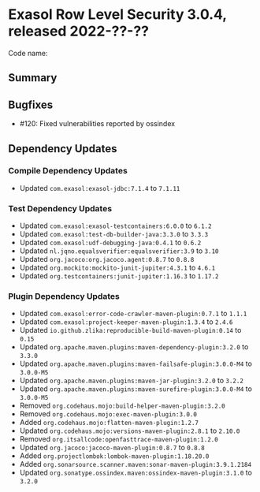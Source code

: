 # Exasol Row Level Security 3.0.4, released 2022-??-??

Code name:

## Summary

## Bugfixes

* #120: Fixed vulnerabilities reported by ossindex

## Dependency Updates

### Compile Dependency Updates

* Updated `com.exasol:exasol-jdbc:7.1.4` to `7.1.11`

### Test Dependency Updates

* Updated `com.exasol:exasol-testcontainers:6.0.0` to `6.1.2`
* Updated `com.exasol:test-db-builder-java:3.3.0` to `3.3.3`
* Updated `com.exasol:udf-debugging-java:0.4.1` to `0.6.2`
* Updated `nl.jqno.equalsverifier:equalsverifier:3.9` to `3.10`
* Updated `org.jacoco:org.jacoco.agent:0.8.7` to `0.8.8`
* Updated `org.mockito:mockito-junit-jupiter:4.3.1` to `4.6.1`
* Updated `org.testcontainers:junit-jupiter:1.16.3` to `1.17.2`

### Plugin Dependency Updates

* Updated `com.exasol:error-code-crawler-maven-plugin:0.7.1` to `1.1.1`
* Updated `com.exasol:project-keeper-maven-plugin:1.3.4` to `2.4.6`
* Updated `io.github.zlika:reproducible-build-maven-plugin:0.14` to `0.15`
* Updated `org.apache.maven.plugins:maven-dependency-plugin:3.2.0` to `3.3.0`
* Updated `org.apache.maven.plugins:maven-failsafe-plugin:3.0.0-M4` to `3.0.0-M5`
* Updated `org.apache.maven.plugins:maven-jar-plugin:3.2.0` to `3.2.2`
* Updated `org.apache.maven.plugins:maven-surefire-plugin:3.0.0-M4` to `3.0.0-M5`
* Removed `org.codehaus.mojo:build-helper-maven-plugin:3.2.0`
* Removed `org.codehaus.mojo:exec-maven-plugin:3.0.0`
* Added `org.codehaus.mojo:flatten-maven-plugin:1.2.7`
* Updated `org.codehaus.mojo:versions-maven-plugin:2.8.1` to `2.10.0`
* Removed `org.itsallcode:openfasttrace-maven-plugin:1.2.0`
* Updated `org.jacoco:jacoco-maven-plugin:0.8.7` to `0.8.8`
* Added `org.projectlombok:lombok-maven-plugin:1.18.20.0`
* Added `org.sonarsource.scanner.maven:sonar-maven-plugin:3.9.1.2184`
* Updated `org.sonatype.ossindex.maven:ossindex-maven-plugin:3.1.0` to `3.2.0`
